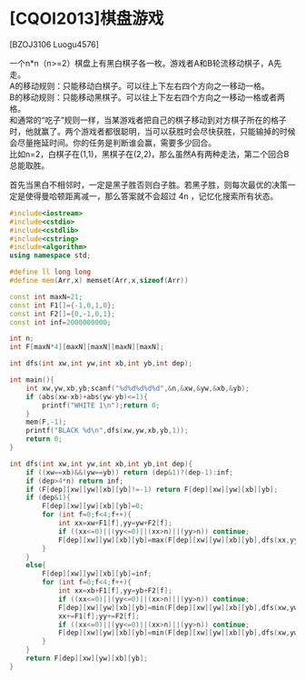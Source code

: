 # [CQOI2013]棋盘游戏
[BZOJ3106 Luogu4576]

一个n*n（n>=2）棋盘上有黑白棋子各一枚。游戏者A和B轮流移动棋子，A先走。  
A的移动规则：只能移动白棋子。可以往上下左右四个方向之一移动一格。  
B的移动规则：只能移动黑棋子。可以往上下左右四个方向之一移动一格或者两格。  
和通常的“吃子”规则一样，当某游戏者把自己的棋子移动到对方棋子所在的格子时，他就赢了。两个游戏者都很聪明，当可以获胜时会尽快获胜，只能输掉的时候会尽量拖延时间。你的任务是判断谁会赢，需要多少回合。  
比如n=2，白棋子在(1,1)，黑棋子在(2,2)，那么虽然A有两种走法，第二个回合B总能取胜。

首先当黑白不相邻时，一定是黑子胜否则白子胜。若黑子胜，则每次最优的决策一定是使得曼哈顿距离减一，那么答案就不会超过 4n ，记忆化搜索所有状态。

```cpp
#include<iostream>
#include<cstdio>
#include<cstdlib>
#include<cstring>
#include<algorithm>
using namespace std;

#define ll long long
#define mem(Arr,x) memset(Arr,x,sizeof(Arr))

const int maxN=21;
const int F1[]={-1,0,1,0};
const int F2[]={0,-1,0,1};
const int inf=2000000000;

int n;
int F[maxN*4][maxN][maxN][maxN][maxN];

int dfs(int xw,int yw,int xb,int yb,int dep);

int main(){
	int xw,yw,xb,yb;scanf("%d%d%d%d%d",&n,&xw,&yw,&xb,&yb);
	if (abs(xw-xb)+abs(yw-yb)<=1){
		printf("WHITE 1\n");return 0;
	}
	mem(F,-1);
	printf("BLACK %d\n",dfs(xw,yw,xb,yb,1));
	return 0;
}

int dfs(int xw,int yw,int xb,int yb,int dep){
	if ((xw==xb)&&(yw==yb)) return (dep&1)?(dep-1):inf;
	if (dep>4*n) return inf;
	if (F[dep][xw][yw][xb][yb]!=-1) return F[dep][xw][yw][xb][yb];
	if (dep&1){
		F[dep][xw][yw][xb][yb]=0;
		for (int f=0;f<4;f++){
			int xx=xw+F1[f],yy=yw+F2[f];
			if ((xx<=0)||(yy<=0)||(xx>n)||(yy>n)) continue;
			F[dep][xw][yw][xb][yb]=max(F[dep][xw][yw][xb][yb],dfs(xx,yy,xb,yb,dep+1));
		}
	}
	else{
		F[dep][xw][yw][xb][yb]=inf;
		for (int f=0;f<4;f++){
			int xx=xb+F1[f],yy=yb+F2[f];
			if ((xx<=0)||(yy<=0)||(xx>n)||(yy>n)) continue;
			F[dep][xw][yw][xb][yb]=min(F[dep][xw][yw][xb][yb],dfs(xw,yw,xx,yy,dep+1));
			xx+=F1[f];yy+=F2[f];
			if ((xx<=0)||(yy<=0)||(xx>n)||(yy>n)) continue;
			F[dep][xw][yw][xb][yb]=min(F[dep][xw][yw][xb][yb],dfs(xw,yw,xx,yy,dep+1));
		}
	}
	return F[dep][xw][yw][xb][yb];
}
```